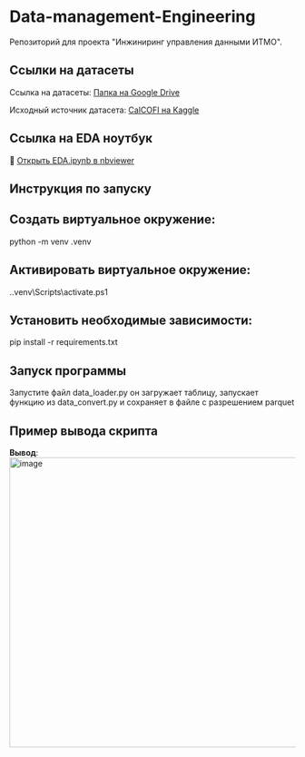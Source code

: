 # Data-management-Engineering

Репозиторий для проекта "Инжиниринг управления данными ИТМО".

## Ссылки на датасеты

Ссылка на датасеты: [Папка на Google Drive](https://drive.google.com/drive/folders/1GvA6M1ma6kzHevxSzJbiYUt6M8fEsJ1H?usp=sharing) 

Исходный источник датасета: [CalCOFI на Kaggle](https://www.kaggle.com/datasets/sohier/calcofi?utm_source=chatgpt.com&select=cast.csv)

## Ссылка на EDA ноутбук

🔗 [Открыть EDA.ipynb в nbviewer](https://nbviewer.org/github/yarazaytseva-lgtm/Project/blob/main/notebooks/EDA.ipynb)




## Инструкция по запуску

## Создать виртуальное окружение:
python -m venv .venv

## Активировать виртуальное окружение:
..venv\Scripts\activate.ps1

## Установить необходимые зависимости:
pip install -r requirements.txt

## Запуск программы
Запустите файл data_loader.py он загружает таблицу, запускает функцию из data_convert.py и сохраняет в файле с разрешением parquet

## Пример вывода скрипта

**Вывод**:<img width="1113" height="511" alt="image" src="https://github.com/user-attachments/assets/54853796-a311-4344-a7dc-8fe9b9458fee" />
